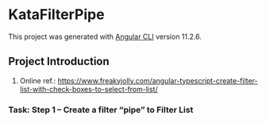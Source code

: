 # KataFilterPipe

This project was generated with [Angular CLI](https://github.com/angular/angular-cli) version 11.2.6.

## Project Introduction

1. Online ref.: <https://www.freakyjolly.com/angular-typescript-create-filter-list-with-check-boxes-to-select-from-list/>

### Task: Step 1 – Create a filter “pipe” to Filter List
